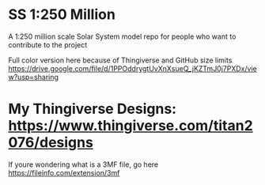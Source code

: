 # SS 1:250 Million
A 1:250 million scale Solar System model repo for people who want to contribute to the project

Full color version here because of Thingiverse and GitHub size limits https://drive.google.com/file/d/1PPOddrygtUvXnXsueQ_jKZTmJ0j7PXDx/view?usp=sharing
# My Thingiverse Designs: https://www.thingiverse.com/titan2076/designs
If youre wondering what is a 3MF file, go here https://fileinfo.com/extension/3mf
